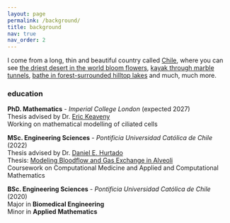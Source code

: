 ```yaml
---
layout: page
permalink: /background/
title: background
nav: true
nav_order: 2
---
```


I come from a long, thin and beautiful country called [Chile](https://en.wikipedia.org/wiki/Chile), where you can see [the driest desert in the world bloom flowers](https://www.nationalgeographic.com/science/article/chile-atacama-desert-wildflower-super-bloom-video-spd#:~:text=One%20of%20the%20driest%20regions,desierto%20florido%20(flowering%20desert).), [kayak through marble tunnels](https://es.wikipedia.org/wiki/Capilla_de_M%C3%A1rmol), [bathe in forest-surrounded hilltop lakes](https://en.wikipedia.org/wiki/Huerquehue_National_Park) and much, much more.

### education

**PhD. Mathematics** - _Imperial College London_ (expected 2027)  
Thesis advised by Dr. [Eric Keaveny](https://www.ma.imperial.ac.uk/~ekeaveny/)  
Working on mathematical modelling of ciliated cells

**MSc. Engineering Sciences** - _Pontificia Universidad Católica de Chile_ (2022)  
Thesis advised by Dr. [Daniel E. Hurtado](https://www.researchgate.net/profile/Daniel-Hurtado-4)  
Thesis: [Modeling Bloodflow and Gas Exchange in Alveoli](https://repositorio.uc.cl/xmlui/bitstream/handle/11534/66192/TESIS_PZurita.pdf)  
Coursework on Computational Medicine and Applied and Computational Mathematics

**BSc. Engineering Sciences** - _Pontificia Universidad Católica de Chile_ (2020)  
Major in **Biomedical Engineering**  
Minor in **Applied Mathematics**
